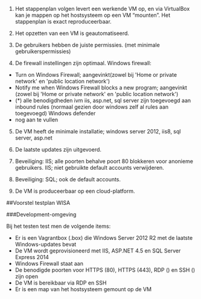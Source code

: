 1. Het stappenplan volgen levert een werkende VM op, en via VirtualBox kan je mappen op het hostsysteem op een VM “mounten”. 
Het stappenplan is exact reproduceerbaar.

2. Het opzetten van een VM is geautomatiseerd.

3. De gebruikers hebben de juiste permissies. (met minimale gebruikerspermissies)

4. De firewall instellingen zijn optimaal. 
  Windows firewall:
  - Turn on Windows Firewall; aangevinkt(zowel bij 'Home or private network' en 'public location network')
  - Notify me when Windows Firewall blocks a new program; aangevinkt (zowel bij 'Home or private network' en 'public location network')
  - (*) alle benodigdheden ivm iis, asp.net, sql server zijn toegevoegd aan inbound rules (normaal gezien door windows zelf al rules aan toegevoegd)
  Windows defender
  - nog aan te vullen

5. De VM heeft de minimale installatie; windows server 2012, iis8, sql server, asp.net

6. De laatste updates zijn uitgevoerd.

7. Beveiliging: IIS; alle poorten behalve poort 80 blokkeren voor anonieme gebruikers.
IIS; niet gebruikte default accounts verwijderen.

8. Beveiliging: SQL; ook de default accounts.

9. De VM is produceerbaar op een cloud-platform.

##Voorstel testplan WISA

###Development-omgeving

Bij het testen test men de volgende items:

* Er is een Vagrantbox (.box) die Windows Server 2012 R2 met de laatste Windows-updates bevat
* De VM wordt geprovisioneerd met IIS, ASP.NET 4.5 en SQL Server Express 2014
* Windows Firewall staat aan
* De benodigde poorten voor HTTPS (80), HTTPS (443), RDP () en SSH () zijn open
* De VM is bereikbaar via RDP en SSH
* Er is een map van het hostsysteem gemount op de VM 